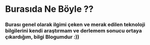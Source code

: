 # Burasıda Ne Böyle ??
### Burası genel olarak ilgimi çeken ve merak edilen teknoloji bilgilerini kendi araştırmam ve derlemem sonucu ortaya çıkardığım, bilgi Blogumdur :))
